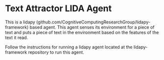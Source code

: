 # Text Attractor LIDA Agent

This is a lidapy (github.com/CognitiveComputingResearchGroup/lidapy-framework) based agent. This agent senses its environment for a piece of text and puts a piece of text in the environment based on the features of the text it read.

Follow the instructions for running a lidapy agent located at the lidapy-framework repository to run this agent.
